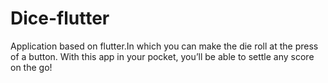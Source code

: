 # Dice-flutter
Application based on flutter.In which you can make the die roll at the press of a button. With this app in your pocket, you’ll be able to settle any score on the go!
